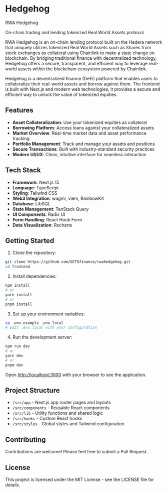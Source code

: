 # Hedgehog

RWA Hedgehog

On-chain trading and lending tokenized Real World Assets protocol

RWA Hedgehog is an on-chain lending protocol built on the Hedera network that uniquely utilizes tokenized Real World Assets such as Shares from stock exchanges as collateral using Chainlink to make a state change on blockchain. By bridging traditional finance with decentralized technology, Hedgehog offers a secure, transparent, and efficient way to leverage real-world assets within the blockchain ecosystem powered by Chainlink.

Hedgehog is a decentralized finance (DeFi) platform that enables users to collateralize their real-world assets and borrow against them. The frontend is built with Next.js and modern web technologies, it provides a secure and efficient way to unlock the value of tokenized equities.

## Features

- **Asset Collateralization**: Use your tokenized equities as collateral
- **Borrowing Platform**: Access loans against your collateralized assets
- **Market Overview**: Real-time market data and asset performance tracking
- **Portfolio Management**: Track and manage your assets and positions
- **Secure Transactions**: Built with industry-standard security practices
- **Modern UI/UX**: Clean, intuitive interface for seamless interaction

## Tech Stack

- **Framework**: Next.js 15
- **Language**: TypeScript
- **Styling**: Tailwind CSS
- **Web3 Integration**: wagmi, viem, RainbowKit
- **Database**: LibSQL
- **State Management**: TanStack Query
- **UI Components**: Radix UI
- **Form Handling**: React Hook Form
- **Data Visualization**: Recharts

## Getting Started

1. Clone the repository:
```bash
git clone https://github.com/GETOfinance/rwahedgehog.git
cd frontend
```

2. Install dependencies:
```bash
npm install
# or
yarn install
# or
pnpm install
```

3. Set up your environment variables:
```bash
cp .env.example .env.local
# Edit .env.local with your configuration
```

4. Run the development server:
```bash
npm run dev
# or
yarn dev
# or
pnpm dev
```

Open [http://localhost:3000](http://localhost:3000) with your browser to see the application.

## Project Structure

- `/src/app` - Next.js app router pages and layouts
- `/src/components` - Reusable React components
- `/src/lib` - Utility functions and shared logic
- `/src/hooks` - Custom React hooks
- `/src/styles` - Global styles and Tailwind configuration

## Contributing

Contributions are welcome! Please feel free to submit a Pull Request.

## License

This project is licensed under the MIT License - see the LICENSE file for details.
